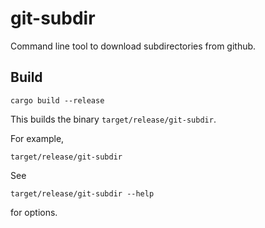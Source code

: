 # git-subdir

Command line tool to download subdirectories from github.

## Build

```
cargo build --release
```

This builds the binary `target/release/git-subdir`.

For example,
```
target/release/git-subdir 
```

See
```
target/release/git-subdir --help
```
for options.